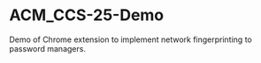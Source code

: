 # ACM_CCS-25-Demo
Demo of Chrome extension to implement network fingerprinting to password managers.
